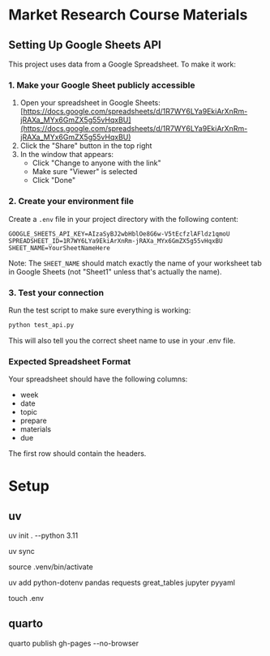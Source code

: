 # Market Research Course Materials

## Setting Up Google Sheets API

This project uses data from a Google Spreadsheet. To make it work:

### 1. Make your Google Sheet publicly accessible

1. Open your spreadsheet in Google Sheets: [https://docs.google.com/spreadsheets/d/1R7WY6LYa9EkiArXnRm-jRAXa_MYx6GmZX5g55vHqxBU](https://docs.google.com/spreadsheets/d/1R7WY6LYa9EkiArXnRm-jRAXa_MYx6GmZX5g55vHqxBU)
2. Click the "Share" button in the top right
3. In the window that appears:
   - Click "Change to anyone with the link"
   - Make sure "Viewer" is selected
   - Click "Done"

### 2. Create your environment file

Create a `.env` file in your project directory with the following content:

```
GOOGLE_SHEETS_API_KEY=AIzaSyBJ2wbHblOe8G6w-V5tEcfzlAFldz1qmoU
SPREADSHEET_ID=1R7WY6LYa9EkiArXnRm-jRAXa_MYx6GmZX5g55vHqxBU
SHEET_NAME=YourSheetNameHere
```

Note: The `SHEET_NAME` should match exactly the name of your worksheet tab in Google Sheets (not "Sheet1" unless that's actually the name).

### 3. Test your connection

Run the test script to make sure everything is working:

```bash
python test_api.py
```

This will also tell you the correct sheet name to use in your .env file.

### Expected Spreadsheet Format

Your spreadsheet should have the following columns:
- week 
- date
- topic
- prepare
- materials
- due

The first row should contain the headers.

# Setup

## uv

uv init . --python 3.11  

uv sync

source .venv/bin/activate

uv add python-dotenv pandas requests great_tables jupyter pyyaml

touch .env

## quarto

quarto publish gh-pages --no-browser